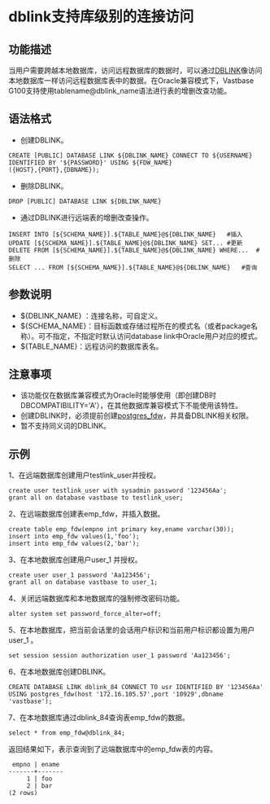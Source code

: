 # dblink支持库级别的连接访问

## 功能描述

当用户需要跨越本地数据库，访问远程数据库的数据时，可以通过[DBLINK](../../../开发者指南/DBLINK.md)像访问本地数据库一样访问远程数据库表中的数据。在Oracle兼容模式下，Vastbase G100支持使用tablename@dblink_name语法进行表的增删改查功能。

## 语法格式

- 创建DBLINK。

```
CREATE [PUBLIC] DATABASE LINK ${DBLINK_NAME} CONNECT TO ${USERNAME}
IDENTIFIED BY '${PASSWORD}' USING ${FDW_NAME}
({HOST},{PORT},{DBNAME});
```

- 删除DBLINK。

```
DROP [PUBLIC] DATABASE LINK ${DBLINK_NAME}
```

- 通过DBLINK进行远端表的增删改查操作。

```
INSERT INTO [${SCHEMA_NAME}].${TABLE_NAME}@${DBLINK_NAME}	#插入
UPDATE [${SCHEMA_NAME}].${TABLE_NAME}@${DBLINK_NAME} SET...	#更新
DELETE FROM [${SCHEMA_NAME}].${TABLE_NAME}@${DBLINK_NAME} WHERE...	#删除 
SELECT ... FROM [${SCHEMA_NAME}].${TABLE_NAME}@${DBLINK_NAME}	#查询
```

## 参数说明

- ${DBLINK_NAME} ：连接名称，可自定义。
- ${SCHEMA_NAME}：目标函数或存储过程所在的模式名（或者package名称）。可不指定，不指定时默认访问database link中Oracle用户对应的模式。
- ${TABLE_NAME}：远程访问的数据库表名。

## 注意事项

- 该功能仅在数据库兼容模式为Oracle时能够使用（即创建DB时DBCOMPATIBILITY='A'），在其他数据库兼容模式下不能使用该特性。
- 创建DBLINK时，必须提前创建[postgres_fdw](../../../开发者指南/PostgreSQL_FDW.md)，并具备DBLINK相关权限。
- 暂不支持同义词的DBLINK。

## 示例

1、在远端数据库创建用户testlink_user并授权。

```
create user testlink_user with sysadmin password '123456Aa';
grant all on database vastbase to testlink_user;
```

2、在远端数据库创建表emp_fdw，并插入数据。

```
create table emp_fdw(empno int primary key,ename varchar(30));
insert into emp_fdw values(1,'foo');
insert into emp_fdw values(2,'bar');
```

3、在本地数据库创建用户user_1 并授权。

```
create user user_1 password 'Aa123456';
grant all on database vastbase to user_1;
```

4、关闭远端数据库和本地数据库的强制修改密码功能。

```
alter system set password_force_alter=off;
```

5、在本地数据库，把当前会话里的会话用户标识和当前用户标识都设置为用户user_1 。

```
set session session authorization user_1 password 'Aa123456';
```

6、在本地数据库创建DBLINK。

```
CREATE DATABASE LINK dblink_84 CONNECT TO usr IDENTIFIED BY '123456Aa' USING postgres_fdw(host '172.16.105.57',port '10929',dbname 'vastbase');
```

7、在本地数据库通过dblink_84查询表emp_fdw的数据。

```
select * from emp_fdw@dblink_84;
```

返回结果如下，表示查询到了远端数据库中的emp_fdw表的内容。

```
 empno | ename
-------+-------
     1 | foo
     2 | bar
(2 rows)
```

